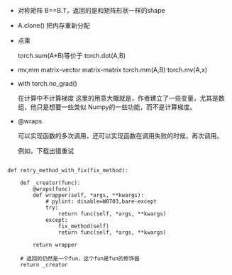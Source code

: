 - 对称矩阵
    B==B.T，返回的是和矩阵形状一样的shape
- A.clone()
    把内存重新分配

- 点乘

    torch.sum(A*B)等价于 torch.dot(A,B)

- mv,mm
    matrix-vector
    matrix-matrix
    torch.mm(A,B)
    torch.mv(A,x)

- with torch.no_grad()
    
    在计算中不计算梯度 
    这里的用意大概就是，作者建立了一些变量，尤其是数组，他只是想要一些类似 Numpy的一些功能，而不是计算梯度。

- @wraps

    可以实现函数的多次调用，还可以实现函数在调用失败的时候，再次调用。

    例如，下载出错重试

```

def retry_method_with_fix(fix_method):

    def _creator(func):
        @wraps(func)
        def wrapper(self, *args, **kwargs):
            # pylint: disable=W0703,bare-except
            try:
                return func(self, *args, **kwargs)
            except:
                fix_method(self)
                return func(self, *args, **kwargs)

        return wrapper

    # 返回的仍然是一个fun，这个fun是fun的修饰器
    return _creator
```




